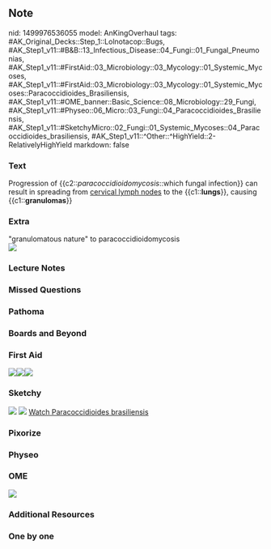 ## Note
nid: 1499976536055
model: AnKingOverhaul
tags: #AK_Original_Decks::Step_1::Lolnotacop::Bugs, #AK_Step1_v11::#B&B::13_Infectious_Disease::04_Fungi::01_Fungal_Pneumonias, #AK_Step1_v11::#FirstAid::03_Microbiology::03_Mycology::01_Systemic_Mycoses, #AK_Step1_v11::#FirstAid::03_Microbiology::03_Mycology::01_Systemic_Mycoses::Paracoccidioides_Brasiliensis, #AK_Step1_v11::#OME_banner::Basic_Science::08_Microbiology::29_Fungi, #AK_Step1_v11::#Physeo::06_Micro::03_Fungi::04_Paracoccidioides_Brasiliensis, #AK_Step1_v11::#SketchyMicro::02_Fungi::01_Systemic_Mycoses::04_Paracoccidioides_brasiliensis, #AK_Step1_v11::^Other::^HighYield::2-RelativelyHighYield
markdown: false

### Text
Progression of {{c2::<i>paracoccidioidomycosis</i>::which fungal
infection}} can result in spreading from <u>cervical lymph
nodes</u> to the {{c1::<b>lungs</b>}}, causing
{{c1::<b>granulomas</b>}}

### Extra
<div>
  "granulomatous nature" to paracoccidioidomycosis
</div><img src="paste-44109314130343.jpg">

### Lecture Notes


### Missed Questions


### Pathoma


### Boards and Beyond


### First Aid
<img src="paste-387191301734403.jpg"><img src=
"paste-02dd9866e33316301c0e56a5b20efa4e255e859e.jpg"><img src=
"paste-14169097109507.jpg">

### Sketchy
<img src="paste-557289186525187.jpg"> <img src=
"paste-cd5a0999a7487d61053c569ad503204bfda7977f.png"> <a href=
"https://dashboard.sketchy.com/study/medical/courses/medical-microbiology/units/medical-microbiology-fungi/videos/medical-microbiology-fungi-systemic-mycoses-paracoccidioides-brasiliensis?utm_source=anki&utm_medium=partnership&utm_campaign=february_update&utm_content=medical">
Watch Paracoccidioides brasiliensis</a>

### Pixorize


### Physeo


### OME
<div class="ome-widget">
  <a href=
  "https://onlinemeded.org/spa/microbiology/fungi/acquire?ref=anki">
  <img src="_OME_AnkiFlashcards_Lesson_3.png"></a>
</div>

### Additional Resources


### One by one

